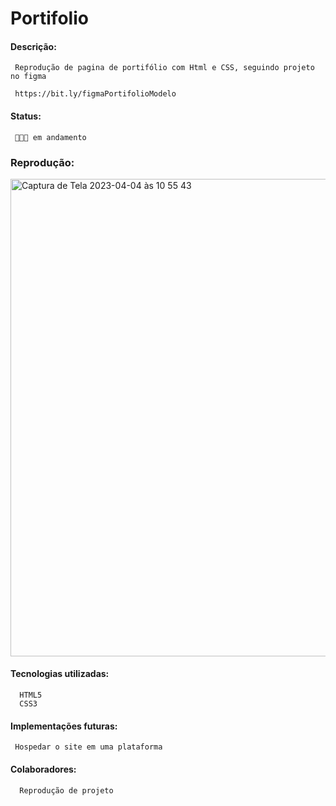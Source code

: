 # Portifolio
#### Descrição:
     Reprodução de pagina de portifólio com Html e CSS, seguindo projeto no figma
    
     https://bit.ly/figmaPortifolioModelo
     
#### Status:
     👩🏻‍💡 em andamento
     
### Reprodução:
<img width="764" alt="Captura de Tela 2023-04-04 às 10 55 43" src="https://user-images.githubusercontent.com/104872642/229857991-31a2ce1e-b9a7-4870-9ddf-9945feaf3df3.png">
    
#### Tecnologias utilizadas:
      HTML5
      CSS3
      
#### Implementações futuras:
     Hospedar o site em uma plataforma

#### Colaboradores:
      Reprodução de projeto





